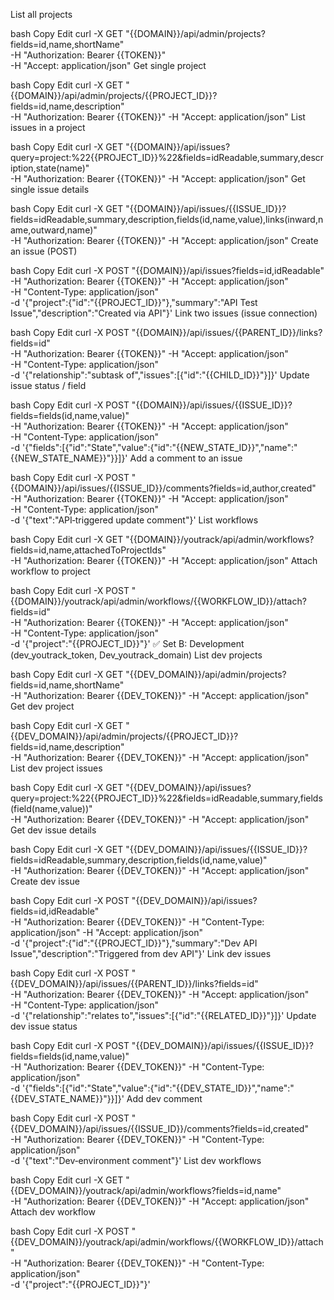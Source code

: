 List all projects

bash
Copy
Edit
curl -X GET "{{DOMAIN}}/api/admin/projects?fields=id,name,shortName" \
  -H "Authorization: Bearer {{TOKEN}}" \
  -H "Accept: application/json"
Get single project

bash
Copy
Edit
curl -X GET "{{DOMAIN}}/api/admin/projects/{{PROJECT_ID}}?fields=id,name,description" \
  -H "Authorization: Bearer {{TOKEN}}" -H "Accept: application/json"
List issues in a project

bash
Copy
Edit
curl -X GET "{{DOMAIN}}/api/issues?query=project:%22{{PROJECT_ID}}%22&fields=idReadable,summary,description,state(name)" \
  -H "Authorization: Bearer {{TOKEN}}" -H "Accept: application/json"
Get single issue details

bash
Copy
Edit
curl -X GET "{{DOMAIN}}/api/issues/{{ISSUE_ID}}?fields=idReadable,summary,description,fields(id,name,value),links(inward,name,outward,name)" \
  -H "Authorization: Bearer {{TOKEN}}" -H "Accept: application/json"
Create an issue (POST)

bash
Copy
Edit
curl -X POST "{{DOMAIN}}/api/issues?fields=id,idReadable" \
  -H "Authorization: Bearer {{TOKEN}}" -H "Accept: application/json" \
  -H "Content-Type: application/json" \
  -d '{"project":{"id":"{{PROJECT_ID}}"},"summary":"API Test Issue","description":"Created via API"}'
Link two issues (issue connection)

bash
Copy
Edit
curl -X POST "{{DOMAIN}}/api/issues/{{PARENT_ID}}/links?fields=id" \
  -H "Authorization: Bearer {{TOKEN}}" -H "Accept: application/json" \
  -H "Content-Type: application/json" \
  -d '{"relationship":"subtask of","issues":[{"id":"{{CHILD_ID}}"}]}'
Update issue status / field

bash
Copy
Edit
curl -X POST "{{DOMAIN}}/api/issues/{{ISSUE_ID}}?fields=fields(id,name,value)" \
  -H "Authorization: Bearer {{TOKEN}}" -H "Accept: application/json" \
  -H "Content-Type: application/json" \
  -d '{"fields":[{"id":"State","value":{"id":"{{NEW_STATE_ID}}","name":"{{NEW_STATE_NAME}}"}}]}'
Add a comment to an issue

bash
Copy
Edit
curl -X POST "{{DOMAIN}}/api/issues/{{ISSUE_ID}}/comments?fields=id,author,created" \
  -H "Authorization: Bearer {{TOKEN}}" -H "Accept: application/json" \
  -H "Content-Type: application/json" \
  -d '{"text":"API‑triggered update comment"}'
List workflows

bash
Copy
Edit
curl -X GET "{{DOMAIN}}/youtrack/api/admin/workflows?fields=id,name,attachedToProjectIds" \
  -H "Authorization: Bearer {{TOKEN}}" -H "Accept: application/json"
Attach workflow to project

bash
Copy
Edit
curl -X POST "{{DOMAIN}}/youtrack/api/admin/workflows/{{WORKFLOW_ID}}/attach?fields=id" \
  -H "Authorization: Bearer {{TOKEN}}" -H "Accept: application/json" \
  -H "Content-Type: application/json" \
  -d '{"project":"{{PROJECT_ID}}"}'
✅ Set B: Development (dev_youtrack_token, Dev_youtrack_domain)
List dev projects

bash
Copy
Edit
curl -X GET "{{DEV_DOMAIN}}/api/admin/projects?fields=id,name,shortName" \
  -H "Authorization: Bearer {{DEV_TOKEN}}" -H "Accept: application/json"
Get dev project

bash
Copy
Edit
curl -X GET "{{DEV_DOMAIN}}/api/admin/projects/{{PROJECT_ID}}?fields=id,name,description" \
  -H "Authorization: Bearer {{DEV_TOKEN}}" -H "Accept: application/json"
List dev project issues

bash
Copy
Edit
curl -X GET "{{DEV_DOMAIN}}/api/issues?query=project:%22{{PROJECT_ID}}%22&fields=idReadable,summary,fields(field(name,value))" \
  -H "Authorization: Bearer {{DEV_TOKEN}}" -H "Accept: application/json"
Get dev issue details

bash
Copy
Edit
curl -X GET "{{DEV_DOMAIN}}/api/issues/{{ISSUE_ID}}?fields=idReadable,summary,description,fields(id,name,value)" \
  -H "Authorization: Bearer {{DEV_TOKEN}}" -H "Accept: application/json"
Create dev issue

bash
Copy
Edit
curl -X POST "{{DEV_DOMAIN}}/api/issues?fields=id,idReadable" \
  -H "Authorization: Bearer {{DEV_TOKEN}}" -H "Content-Type: application/json" -H "Accept: application/json" \
  -d '{"project":{"id":"{{PROJECT_ID}}"},"summary":"Dev API Issue","description":"Triggered from dev API"}'
Link dev issues

bash
Copy
Edit
curl -X POST "{{DEV_DOMAIN}}/api/issues/{{PARENT_ID}}/links?fields=id" \
  -H "Authorization: Bearer {{DEV_TOKEN}}" -H "Accept: application/json" \
  -H "Content-Type: application/json" \
  -d '{"relationship":"relates to","issues":[{"id":"{{RELATED_ID}}"}]}'
Update dev issue status

bash
Copy
Edit
curl -X POST "{{DEV_DOMAIN}}/api/issues/{{ISSUE_ID}}?fields=fields(id,name,value)" \
  -H "Authorization: Bearer {{DEV_TOKEN}}" -H "Content-Type: application/json" \
  -d '{"fields":[{"id":"State","value":{"id":"{{DEV_STATE_ID}}","name":"{{DEV_STATE_NAME}}"}}]}'
Add dev comment

bash
Copy
Edit
curl -X POST "{{DEV_DOMAIN}}/api/issues/{{ISSUE_ID}}/comments?fields=id,created" \
  -H "Authorization: Bearer {{DEV_TOKEN}}" -H "Content-Type: application/json" \
  -d '{"text":"Dev‑environment comment"}'
List dev workflows

bash
Copy
Edit
curl -X GET "{{DEV_DOMAIN}}/youtrack/api/admin/workflows?fields=id,name" \
  -H "Authorization: Bearer {{DEV_TOKEN}}" -H "Accept: application/json"
Attach dev workflow

bash
Copy
Edit
curl -X POST "{{DEV_DOMAIN}}/youtrack/api/admin/workflows/{{WORKFLOW_ID}}/attach" \
  -H "Authorization: Bearer {{DEV_TOKEN}}" -H "Content-Type: application/json" \
  -d '{"project":"{{PROJECT_ID}}"}'
